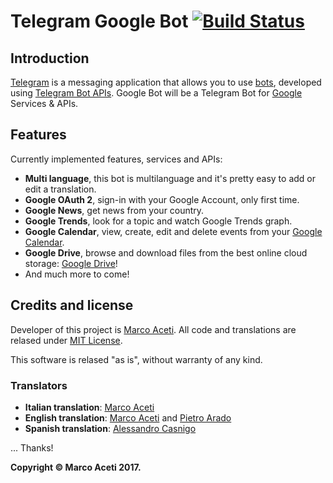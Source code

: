 # Telegram Google Bot [![Build Status](https://travis-ci.org/MarcoBuster/GoogleBot.svg?branch=master)](https://travis-ci.org/MarcoBuster/GoogleBot)
## Introduction
[Telegram](https://telegram.org) is a messaging application that allows you to use [bots](https://core.telegram.org/bots), developed using [Telegram Bot APIs](https://core.telegram.org/bots/api).
Google Bot will be a Telegram Bot for [Google](https://developers.google.com) Services & APIs. 

## Features
Currently implemented features, services and APIs:
* **Multi language**, this bot is multilanguage and it's pretty easy to add or edit a translation.
* **Google OAuth 2**, sign-in with your Google Account, only first time.
* **Google News**, get news from your country.
* **Google Trends**, look for a topic and watch Google Trends graph.
* **Google Calendar**, view, create, edit and delete events from your [Google Calendar](https://calendar.google.com).
* **Google Drive**, browse and download files from the best online cloud storage: [Google Drive](https://drive.google.com)!
* And much more to come!

## Credits and license
Developer of this project is [Marco Aceti](https://telegram.me/MarcoBuster).
All code and translations are relased under [MIT License](https://github.com/MarcoBuster/GoogleBot/blob/master/LICENSE).

This software is relased "as is", without warranty of any kind.

### Translators
* **Italian translation**: [Marco Aceti](https://telegram.me/MarcoBuster)
* **English translation**: [Marco Aceti](https://telegram.me/MarcoBuster) and [Pietro Arado](https://telegram.me/ProfOak)
* **Spanish translation**: [Alessandro Casnigo](https://www.github.com/casungo/)

... Thanks!

**Copyright © Marco Aceti 2017.**
